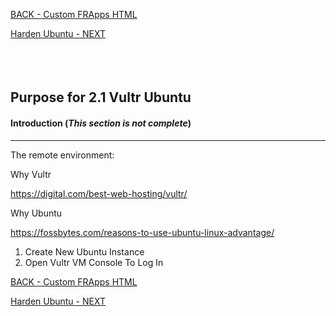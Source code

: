 <!-- ------------------------------------------------------------------------- -->

<div class="page-back">

[BACK - Custom FRApps HTML ](/Setup/purposes/pfr0104_Custom-FR-Apps-HTML.md)
</div><div class="page-next">

[Harden Ubuntu - NEXT](/Setup/purposes/pfr0302_Setup-Hardening-Ubuntu.md)
</div><div style="margin-top:35px">&nbsp;</div>

<!-- ------------------------------------------------------------------------- -->

## Purpose for 2.1 Vultr Ubuntu

#### Introduction <!-- {docsify-ignore} -->  (*This section is not complete*)
----

The remote environment:

Why Vultr

https://digital.com/best-web-hosting/vultr/

Why Ubuntu

https://fossbytes.com/reasons-to-use-ubuntu-linux-advantage/




1. Create New Ubuntu Instance
2. Open Vultr VM Console To Log In

<!-- ------------------------------------------------------------------------- -->

<div class="page-back">

[BACK - Custom FRApps HTML ](/Setup/purposes/pfr0104_Custom-FR-Apps-HTML.md)
</div><div class="page-next">

[Harden Ubuntu - NEXT](/Setup/purposes/pfr0302_Setup-Hardening-Ubuntu.md)
</div>



